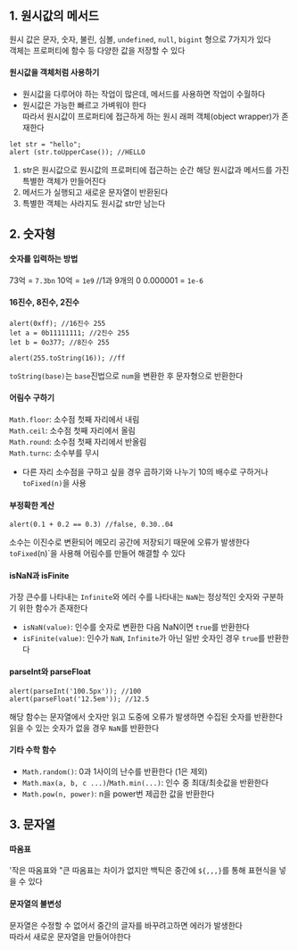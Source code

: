 ## 1. 원시값의 메서드
원시 값은 문자, 숫자, 불린, 심볼, `undefined`, `null`, `bigint` 형으로 7가지가 있다  
객체는 프로퍼티에 함수 등 다양한 값을 저장할 수 있다

#### 원시값을 객체처럼 사용하기
- 원시값을 다루어야 하는 작업이 많은데, 메서드를 사용하면 작업이 수월하다  
- 원시값은 가능한 빠르고 가벼워야 한다  
따라서 원시값이 프로퍼티에 접근하게 하는 원시 래퍼 객체(object wrapper)가 존재한다
```
let str = "hello";
alert (str.toUpperCase()); //HELLO
```
1. str은 원시값으로 원시값의 프로퍼티에 접근하는 순간 해당 원시값과 메서드를 가진 특별한 객체가 만들어진다
2. 메서드가 실행되고 새로운 문자열이 반환된다
3. 특별한 객체는 사라지도 원시값 str만 남는다

## 2. 숫자형
#### 숫자를 입력하는 방법
73억 = `7.3bn`
10억 = `1e9` //1과 9개의 0
0.000001 = `1e-6`

#### 16진수, 8진수, 2진수
```
alert(0xff); //16진수 255
let a = 0b11111111; //2진수 255
let b = 0o377; //8진수 255

alert(255.toString(16)); //ff
```
`toString(base)`는 `base`진법으로 `num`을 변환한 후 문자형으로 반환한다

#### 어림수 구하기
`Math.floor`: 소수점 첫째 자리에서 내림  
`Math.ceil`: 소수점 첫째 자리에서 올림  
`Math.round`: 소수점 첫째 자리에서 반올림  
`Math.turnc`: 소수부를 무시

* 다른 자리 소수점을 구하고 싶을 경우 곱하기와 나누기 10의 배수로 구하거나 `toFixed(n)`을 사용

#### 부정확한 계산
```
alert(0.1 + 0.2 == 0.3) //false, 0.30..04
```
소수는 이진수로 변환되어 메모리 공간에 저장되기 때문에 오류가 발생한다  
`toFixed`(n)`을 사용해 어림수를 만들어 해결할 수 있다

#### isNaN과 isFinite
가장 큰수를 나타내는 `Infinite`와 에러 수를 나타내는 `NaN`는 정상적인 숫자와 구분하기 위한 함수가 존재한다  
- `isNaN(value)`: 인수를 숫자로 변환한 다음 NaN이면 `true`를 반환한다
- `isFinite(value)`: 인수가 `NaN`, `Infinite`가 아닌 일반 숫자인 경우 `true`를 반환한다

#### parseInt와 parseFloat
```
alert(parseInt('100.5px')); //100
alert(parseFloat('12.5em')); //12.5
```
해당 함수는 문자열에서 숫자만 읽고 도중에 오류가 발생하면 수집된 숫자를 반환한다  
읽을 수 있는 숫자가 없을 경우 `NaN`를 반환한다

#### 기타 수학 함수
- `Math.random()`: 0과 1사이의 난수를 반환한다 (1은 제외)
- `Math.max(a, b, c ...)`/`Math.min(...)`: 인수 중 최대/최솟값을 반환한다
- `Math.pow(n, power)`: n을 power번 제곱한 값을 반환한다

## 3. 문자열

#### 따옴표
'작은 따옴표와 "큰 따옴표는 차이가 없지만 백틱은 중간에 `${,,,}`를 통해 표현식을 넣을 수 있다

#### 문자열의 불변성
문자열은 수정할 수 없어서 중간의 글자를 바꾸려고하면 에러가 발생한다  
따라서 새로운 문자열을 만들어야한다
